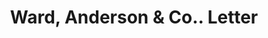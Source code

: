 ---
doi: 10.7916/D8CV5VSM
date_other: '1890'
date_other_textual: 1890-1899
form: correspondence
genre:
- Letters (correspondence)
name:
- Ward, Anderson & Co.
object_in_context_url: https://biggert.cul.columbia.edu/items/view/ave_biggert_00871
subject_hierarchical_geographic:
- New York, New York, United States
subject_name:
- Ward, Anderson & Co.
title: Ward, Anderson & Co.. Letter
sort_title: Ward, Anderson & Co.. Letter
call_number: ave_biggert_00871
coordinates:
- 40.69277777777778,-73.99027777777778
pid: ave_biggert_00871
identifiers: ave_biggert_00871
canvas_id: ldpd:396143
permalink: "/items/ave_biggert_00871/"
layout: iiif-image-page
---